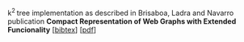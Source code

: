 k<sup>2 </sup>tree implementation as described in Brisaboa, Ladra and Navarro publication
**Compact Representation of Web Graphs with Extended Funcionality**
\[[bibtex](http://dblp.uni-trier.de/rec/bibtex/journals/is/BrisaboaLN14)\]
\[[pdf](http://www.dcc.uchile.cl/~gnavarro/ps/is13.2.pdf)\]
